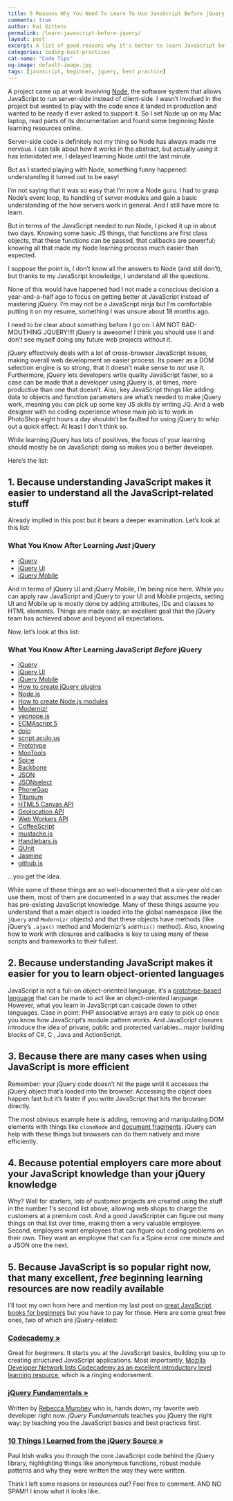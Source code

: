 ```yaml
---
title: 5 Reasons Why You Need To Learn To Use JavaScript Before jQuery
comments: true
author: Kai Gittens
permalink: /learn-javascript-before-jquery/
layout: post
excerpt: A list of good reasons why it's better to learn JavaScript before jQuery. A short learning resource list at the end to help you get started.
categories: coding-best-practices
cat-name: "Code Tips"
og-image: default-image.jpg
tags: [javascript, beginner, jquery, best practice]
---
```

A project came up at work involving [Node][1], the software system that allows JavaScript to run server-side instead of client-side. I wasn’t involved in the project but wanted to play with the code once it landed in production and wanted to be ready if ever asked to support it. So I set Node up on my Mac laptop, read parts of its documentation and found some beginning Node learning resources online.

 [1]: http://nodejs.org/

Server-side code is definitely not my thing so Node has always made me nervous. I can talk about how it works in the abstract, but actually *using* it has intimidated me. I delayed learning Node until the last minute.

But as I started playing with Node, something funny happened: understanding it turned out to be easy!

I’m not saying that it was so easy that I’m now a Node guru. I had to grasp Node’s event loop, its handling of server modules and gain a basic understanding of the how servers work in general. And I still have more to learn.

But in terms of the JavaScript needed to run Node, I picked it up in about two days. Knowing some basic JS things, that functions are first class objects, that these functions can be passed, that callbacks are powerful; knowing all that made my Node learning process much easier than expected.

I suppose the point is, I don’t know all the answers to Node (and still don’t), but thanks to my JavaScript knowledge, I understand all the questions.

None of this would have happened had I not made a conscious decision a year-and-a-half ago to focus on getting better at JavaScript instead of mastering jQuery. I’m may not be a JavaScript ninja but I’m comfortable putting it on my resume, something I was unsure about 18 months ago.

I need to be clear about something before I go on: I AM NOT BAD-MOUTHING JQUERY!!!! jQuery is awesome! I think you should use it and don’t see myself doing any future web projects without it.

jQuery effectively deals with a lot of cross-browser JavaScript issues, making overall web development an easier process. Its power as a DOM selection engine is so strong, that it doesn’t make sense to *not* use it. Furthermore, jQuery lets developers write quality JavaScript faster, so a case can be made that a developer using jQuery is, at times, more productive than one that doesn’t. Also, key JavaScript things like adding data to objects and function parameters are what’s needed to make jQuery work, meaning you can pick up some key JS skills by writing JQ. And a web designer with no coding experience whose main job is to work in PhotoShop eight hours a day shouldn’t be faulted for using jQuery to whip out a quick effect. At least I don’t think so.

While learning jQuery has lots of positives, the focus of your learning should mostly be on JavaScript: doing so makes you a better developer.

Here’s the list:

## 1. Because understanding JavaScript makes it easier to understand all the JavaScript-related stuff

Already implied in this post but it bears a deeper examination. Let’s look at this list:

### What You Know After Learning *Just* jQuery

*   [jQuery][2]
*   [jQuery UI][3]
*   [jQuery Mobile][4]

 [2]: http://jquery.com/
 [3]: http://jqueryui.com/
 [4]: http://jquerymobile.com/

And in terms of jQuery UI and jQuery Mobile, I’m being nice here. While you can apply raw JavaScript and jQuery to your UI and Mobile projects, setting UI and Mobile up is mostly done by adding attributes, IDs and classes to HTML elements. Things are made easy, an excellent goal that the jQuery team has achieved above and beyond all expectations.

Now, let’s look at this list:

### What You Know After Learning JavaScript *Before* jQuery

*   [jQuery][2]
*   [jQuery UI][3]
*   [jQuery Mobile][4]
*   [How to create jQuery plugins][5]
*   [Node.js][1]
*   [How to create Node.js modules][6]
*   [Modernizr][7]
*   [yepnope.js][8]
*   [ECMAscript 5][9]
*   [dojo][10]
*   [script.aculo.us][11]
*   [Prototype][12]
*   [MooTools][13]
*   [Spine][14]
*   [Backbone][15]
*   [JSON][16]
*   [JSONselect][17]
*   [PhoneGap][18]
*   [Titanium][19]
*   [HTML5 Canvas API][20]
*   [Geolocation API][21]
*   [Web Workers API][22]
*   [CoffeeScript][23]
*   [mustache.js][24]
*   [Handlebars.js][25]
*   [QUnit][26]
*   [Jasmine][27]
*   [github.js][28]

 [5]: http://docs.jquery.com/Plugins/Authoring
 [6]: http://howtonode.org/how-to-module
 [7]: http://modernizr.com/
 [8]: http://yepnopejs.com/
 [9]: http://www.ecma-international.org/publications/standards/Ecma-262.htm
 [10]: http://dojotoolkit.org/
 [11]: http://script.aculo.us/
 [12]: http://www.prototypejs.org/
 [13]: http://mootools.net/
 [14]: http://spinejs.com/
 [15]: http://documentcloud.github.com/backbone/
 [16]: http://www.json.org/
 [17]: http://jsonselect.org/#overview
 [18]: http://phonegap.com/
 [19]: http://www.appcelerator.com/platform/titanium-sdk
 [20]: https://developer.mozilla.org/en/HTML/Canvas
 [21]: https://developer.mozilla.org/en/Using_geolocation
 [22]: https://developer.mozilla.org/en/Using_web_workers
 [23]: http://coffeescript.org/
 [24]: https://github.com/janl/mustache.js
 [25]: http://handlebarsjs.com/
 [26]: https://github.com/jquery/qunit
 [27]: http://pivotal.github.com/jasmine/
 [28]: http://fitzgen.github.com/github-api/

…you get the idea.

While some of these things are so well-documented that a six-year old can use them, most of them are documented in a way that assumes the reader has pre-existing JavaScript knowledge. Many of these things assume you understand that a main object is loaded into the global namespace (like the `jQuery` and `Modernizr` objects) and that these objects have methods (like jQuery’s `.ajax()` method and Modernizr’s `addThis()` method). Also, knowing how to work with closures and callbacks is key to using many of these scripts and frameworks to their fullest.

## 2. Because understanding JavaScript makes it easier for you to learn object-oriented languages

JavaScript is not a full-on object-oriented language, it’s a [prototype-based language][29] that can be made to act like an object-oriented language. However, what you learn in JavaScript can cascade down to other languages. Case in point: PHP associative arrays are easy to pick up once you know how JavaScript’s module pattern works. And JavaScript closures introduce the idea of private, public and protected variables…major building blocks of C#, C , Java and ActionScript.

 [29]: https://developer.mozilla.org/en/JavaScript/Guide/Details_of_the_Object_Model#Class-based_vs._prototype-based_languages

## 3. Because there are many cases when using JavaScript is more efficient

Remember: your jQuery code doesn’t hit the page until it accesses the jQuery object that’s loaded into the browser. Accessing the object does happen fast but it’s faster if you write JavaScript that hits the browser directly.

The most obvious example here is adding, removing and manipulating DOM elements with things like `cloneNode` and [document fragments][30]. jQuery can help with these things but browsers can do them natively and more efficiently.

 [30]: https://developer.mozilla.org/en/DOM/document.createDocumentFragment

## 4. Because potential employers care more about your JavaScript knowledge than your jQuery knowledge

Why? Well for starters, lots of customer projects are created using the stuff in the number 1′s second list above, allowing web shops to charge the customers at a premium cost. And a good JavaScripter can figure out many things on that list over time, making them a very valuable employee. Second, employers want employees that can figure out coding problems on their own. They want an employee that can fix a Spine error one minute and a JSON one the next.

## 5. Because JavaScript is so popular right now, that many excellent, *free* beginning learning resources are now readily available

I’ll toot my own horn here and mention my last post on [great JavaScript books for beginners][31] but you have to pay for those. Here are some great free ones, two of which are jQuery-related:

 [31]: http://kaidez.com/useful-javascript-books/

### [Codecademy »][32]
Great for beginners. It starts you at the JavaScript basics, building you up to creating structured JavaScript applications. Most importantly, [Mozilla Developer Network lists Codecademy as an excellent introductory level learning resource][33], which is a ringing endorsement.

### [jQuery Fundamentals »][34]
Written by [Rebecca Murphey][35] who is, hands down, my favorite web developer right now. *jQuery Fundamentals* teaches you jQuery the right way: by teaching you the JavaScript basics and best practices first.

### [10 Things I Learned from the jQuery Source »][36]
Paul Irish walks you through the core JavaScript code behind the jQuery library, highlighting things like anonymous functions, robust module patterns and why they were written the way they were written.

Think I left some reasons or resources out? Feel free to comment. AND NO SPAM!! I know what it looks like.

 [32]: http://www.codecademy.com/
 [33]: https://developer.mozilla.org/en-US/learn/javascript
 [34]: http://jqfundamentals.com/
 [35]: http://rmurphey.com/
 [36]: http://www.youtube.com/watch?v=i_qE1iAmjFg